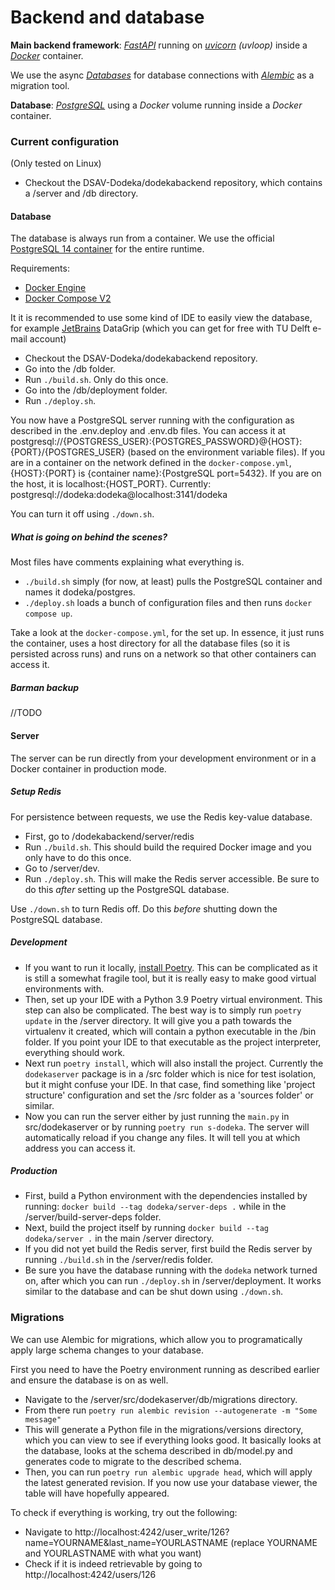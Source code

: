 # Backend and database


**Main backend framework**: *[FastAPI](https://github.com/tiangolo/fastapi)* running on *[uvicorn](https://github.com/encode/uvicorn) (uvloop)* inside a *[Docker](https://www.docker.com/)* container.

We use the async *[Databases](https://github.com/encode/databases)* for database connections with *[Alembic](https://github.com/sqlalchemy/alembic)* as a migration tool.

**Database**: *[PostgreSQL](https://www.postgresql.org/)* using a *Docker* volume running inside a *Docker* container.

### Current configuration

(Only tested on Linux)

* Checkout the DSAV-Dodeka/dodekabackend repository, which contains a /server and /db directory.

#### Database
The database is always run from a container. We use the official [PostgreSQL 14 container](https://hub.docker.com/_/postgres/) for the entire runtime.

Requirements:
* [Docker Engine](https://docs.docker.com/engine/install/)
* [Docker Compose V2](https://docs.docker.com/compose/cli-command/)

It it is recommended to use some kind of IDE to easily view the database, for example [JetBrains](https://www.jetbrains.com/community/education/#students) DataGrip (which you can get for free with TU Delft e-mail account)

* Checkout the DSAV-Dodeka/dodekabackend repository.
* Go into the /db folder.
* Run `./build.sh`. Only do this once.
* Go into the /db/deployment folder.
* Run `./deploy.sh`.

You now have a PostgreSQL server running with the configuration as described in the .env.deploy and .env.db files. You can access it at postgresql://{POSTGRESS_USER}:{POSTGRES_PASSWORD}@{HOST}:{PORT}/{POSTGRES_USER} (based on the environment variable files). If you are in a container on the network defined in the `docker-compose.yml`, {HOST}:{PORT} is {container name}:{PostgreSQL port=5432}. If you are on the host, it is localhost:{HOST_PORT}. Currently: postgresql://dodeka:dodeka@localhost:3141/dodeka

You can turn it off using `./down.sh`.

##### What is going on behind the scenes?

Most files have comments explaining what everything is. 

* `./build.sh` simply (for now, at least) pulls the PostgreSQL container and names it dodeka/postgres.
* `./deploy.sh` loads a bunch of configuration files and then runs `docker compose up`.

Take a look at the `docker-compose.yml`, for the set up. In essence, it just runs the container, uses a host directory for all the database files (so it is persisted across runs) and runs on a network so that other containers can access it.

##### Barman backup

//TODO

#### Server

The server can be run directly from your development environment or in a Docker container in production mode.

##### Setup Redis
For persistence between requests, we use the Redis key-value database. 

* First, go to /dodekabackend/server/redis
* Run `./build.sh`. This should build the required Docker image and you only have to do this once.
* Go to /server/dev.
* Run `./deploy.sh`. This will make the Redis server accessible. Be sure to do this *after* setting up the PostgreSQL database.

Use `./down.sh` to turn Redis off. Do this *before* shutting down the PostgreSQL database.

##### Development
* If you want to run it locally, [install Poetry](https://python-poetry.org/docs/master/). This can be complicated as it is still a somewhat fragile tool, but it is really easy to make good virtual environments with. 
* Then, set up your IDE with a Python 3.9 Poetry virtual environment. This step can also be complicated. The best way is to simply run `poetry update` in the /server directory. It will give you a path towards the virtualenv it created, which will contain a python executable in the /bin folder. If you point your IDE to that executable as the project interpreter, everything should work.
* Next run `poetry install`, which will also install the project. Currently the `dodekaserver` package is in a /src folder which is nice for test isolation, but it might confuse your IDE. In that case, find something like 'project structure' configuration and set the /src folder as a 'sources folder' or similar.
* Now you can run the server either by just running the `main.py` in src/dodekaserver or by running `poetry run s-dodeka`. The server will automatically reload if you change any files. It will tell you at which address you can access it.

##### Production
* First, build a Python environment with the dependencies installed by running: `docker build --tag dodeka/server-deps .` while in the /server/build-server-deps folder.
* Next, build the project itself by running `docker build --tag dodeka/server .` in the main /server directory.
* If you did not yet build the Redis server, first build the Redis server by running `./build.sh` in the /server/redis folder.
* Be sure you have the database running with the `dodeka` network turned on, after which you can run `./deploy.sh` in /server/deployment. It works similar to the database and can be shut down using `./down.sh`. 

### Migrations

We can use Alembic for migrations, which allow you to programatically apply large schema changes to your database.

First you need to have the Poetry environment running as described earlier and ensure the database is on as well. 

* Navigate to the /server/src/dodekaserver/db/migrations directory.
* From there run `poetry run alembic revision --autogenerate -m "Some message"`
* This will generate a Python file in the migrations/versions directory, which you can view to see if everything looks good. It basically looks at the database, looks at the schema described in db/model.py and generates code to migrate to the described schema.
* Then, you can run `poetry run alembic upgrade head`, which will apply the latest generated revision. If you now use your database viewer, the table will have hopefully appeared.

To check if everything is working, try out the following:

* Navigate to http://localhost:4242/user_write/126?name=YOURNAME&last_name=YOURLASTNAME (replace YOURNAME and YOURLASTNAME with what you want)
* Check if it is indeed retrievable by going to http://localhost:4242/users/126
